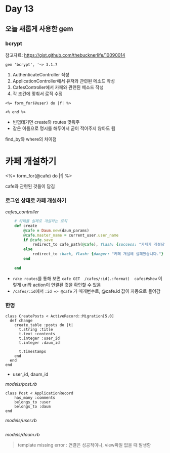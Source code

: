 # Day 13



## 오늘 새롭게 사용한 gem

### bcrypt

참고자료: https://gist.github.com/thebucknerlife/10090014

`gem 'bcrypt', '~> 3.1.7`



1. AuthenticateController 작성
2. ApplicationController에서 유저와 관련된 메소드 작성
3. CafesController에서 카페와 관련된 메소드 작성
4. 각 조건에 맞춰서 로직 수정



```
<%= form_for(@user) do |f| %>

<% end %>
```

- 빈껍데기면 create와 routes 맞춰주
- 같은 이름으로 명시를 해두어서 굳이 적어주지 않아도 됨



find_by와 where의 차이점



<h1>카페 개설하기</h1>
<%= form_for(@cafe) do |f| %>



cafe와 관련된 것들이 담김



### 로그인 상태로 카페 개설하기



*cafes_controller*

```ruby
    # 카페를 실제로 개설하는 로직
    def create
        @cafe = Daum.new(daum_params)
        @cafe.master_name = current_user.user_name
        if @cafe.save
            redirect_to cafe_path(@cafe), flash: {success: "카페가 개설되었습니다."}
        else
            redirect_to :back, flash: {danger: "카페 개설에 실패했습니다."}
        end
           
    end
```

- `rake routes`를 통해 보면 `cafe GET  /cafes/:id(.:format)  cafes#show` 이렇게 uri와 action이 연결된 것을 확인할 수 있음
- `/cafes/:id`에서 `:id => @cafe` 가 매개변수로, @cafe.id 값이 자동으로 들어감





### 한명

```
class CreatePosts < ActiveRecord::Migration[5.0]
  def change
    create_table :posts do |t|
      t.string :title
      t.text :contents
      t.integer :user_id
      t.integer :daum_id

      t.timestamps
    end
  end
end
```

- user_id, daum_id



*models/post.rb*

```
class Post < ApplicationRecord
    has_many :comments
    belongs_to :user
    belongs_to :daum
end
```

*models/user.rb*

```

```





*models/daum.rb*















> template missing error : 연결은 성공적이나, view파일 없을 때 발생함